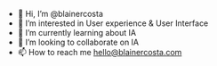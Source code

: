 - 👋 Hi, I’m @blainercosta
- 👀 I’m interested in User experience & User Interface
- 🌱 I’m currently learning about IA
- 💞️ I’m looking to collaborate on IA
- 📫 How to reach me hello@blainercosta.com

<!---
blainercosta/blainercosta is a ✨ special ✨ repository because its `README.md` (this file) appears on your GitHub profile.
You can click the Preview link to take a look at your changes.
--->
